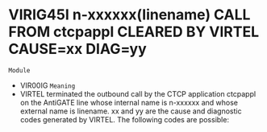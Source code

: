# VIRIG45I n-xxxxxx(linename) CALL FROM ctcpappl CLEARED BY VIRTEL CAUSE=xx DIAG=yy
`Module`
- VIR00IG
`Meaning`
- VIRTEL terminated the outbound call by the CTCP application ctcpappl on the AntiGATE line whose internal name is n-xxxxxx and whose external name is linename. xx and yy are the cause and diagnostic codes generated by VIRTEL. The following codes are possible:
